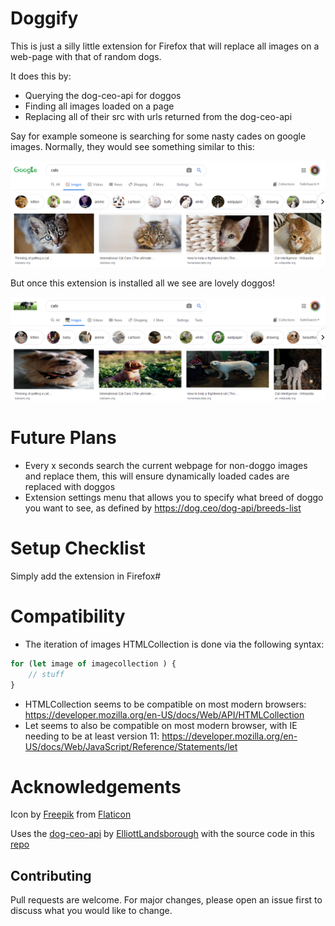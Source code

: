 # Doggify

This is just a silly little extension for Firefox that will replace all images on a web-page with that of random dogs.

It does this by:
- Querying the dog-ceo-api for doggos
- Finding all images loaded on a page
- Replacing all of their src with urls returned from the dog-ceo-api

Say for example someone is searching for some nasty cades on google images. Normally, they would see something similar to this:

![NastyCades](documentation/NastyCades.PNG)

But once this extension is installed all we see are lovely doggos!

![LovelyDoggos](documentation/LovelyDoggos.PNG)


# Future Plans
- Every x seconds search the current webpage for non-doggo images and replace them, this will ensure dynamically loaded cades are replaced with doggos
- Extension settings menu that allows you to specify what breed of doggo you want to see, as defined by https://dog.ceo/dog-api/breeds-list





# Setup Checklist

Simply add the extension in Firefox#

# Compatibility
- The iteration of images HTMLCollection is done via the following syntax:

```js
for (let image of imagecollection ) {
    // stuff
}
```

- HTMLCollection seems to be compatible on most modern browsers: https://developer.mozilla.org/en-US/docs/Web/API/HTMLCollection
- Let seems to also be compatible on most modern browser, with IE needing to be at least version 11: https://developer.mozilla.org/en-US/docs/Web/JavaScript/Reference/Statements/let


# Acknowledgements
Icon by [Freepik](https://www.flaticon.com/authors/freepik) from [Flaticon](www.flaticon.com)

Uses the [dog-ceo-api](https://dog.ceo/dog-api/) by [ElliottLandsborough](https://github.com/ElliottLandsborough) with the source code in this [repo](https://github.com/ElliottLandsborough/dog-ceo-api)

## Contributing
Pull requests are welcome. For major changes, please open an issue first to discuss what you would like to change.
